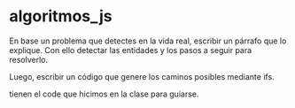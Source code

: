 # algoritmos_js

En base un problema que detectes en la vida real, escribir un párrafo que lo explique. Con ello detectar las entidades y los pasos a seguir para resolverlo.

Luego, escribir un código que genere los caminos posibles mediante ifs.

tienen el code que hicimos en la clase para guiarse.